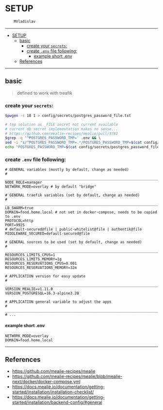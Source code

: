 # SETUP

```sh
    MVladislav
```

---

- [SETUP](#setup)
  - [basic](#basic)
    - [create your `secrets`:](#create-your-secrets)
    - [create `.env` file following:](#create-env-file-following)
      - [example short .env](#example-short-env)
  - [References](#references)

---

## basic

> defined to work with treafik

### create your `secrets`:

```sh
$pwgen -s 18 1 > config/secrets/postgres_password_file.txt

# tmp solution as _FILE secret not current available
# current db secret implementation makes no sense...
# https://github.com/mealie-recipes/mealie/pull/3781
$grep -q '^POSTGRES_PASSWORD_TMP=' .env && \
sed -i "s/^POSTGRES_PASSWORD_TMP=.*/POSTGRES_PASSWORD_TMP=$(cat config/secrets/postgres_password_file.txt)/" .env || \
echo "POSTGRES_PASSWORD_TMP=$(cat config/secrets/postgres_password_file.txt)" >> .env
```

### create `.env` file following:

```env
# GENERAL variables (mostly by default, change as needed)
# ______________________________________________________________________________
NODE_ROLE=manager
NETWORK_MODE=overlay # by default "bridge"

# GENERAL traefik variables (set by default, change as needed)
# ______________________________________________________________________________
LB_SWARM=true
DOMAIN=food.home.local # not set in docker-compose, needs to be copied to .env
PROTOCOL=http
PORT=9925
# default-secured@file | public-whitelist@file | authentik@file
MIDDLEWARE_SECURED=default-secured@file

# GENERAL sources to be used (set by default, change as needed)
# ______________________________________________________________________________
RESOURCES_LIMITS_CPUS=1
RESOURCES_LIMITS_MEMORY=1g
RESOURCES_RESERVATIONS_CPUS=0.001
RESOURCES_RESERVATIONS_MEMORY=32m

# APPLICATION version for easy update
# ______________________________________________________________________________
VERSION_MEALIE=v1.11.0
VERSION_POSTGRESQL=16.3-alpine3.20

# APPLICATION general variable to adjust the apps
# ______________________________________________________________________________
# ...
```

#### example short .env

```env
NETWORK_MODE=overlay
DOMAIN=food.home.local
```

---

## References

- <https://github.com/mealie-recipes/mealie>
- <https://github.com/mealie-recipes/mealie/blob/mealie-next/docker/docker-compose.yml>
- <https://docs.mealie.io/documentation/getting-started/installation/installation-checklist/>
- <https://docs.mealie.io/documentation/getting-started/installation/backend-config/#general>
